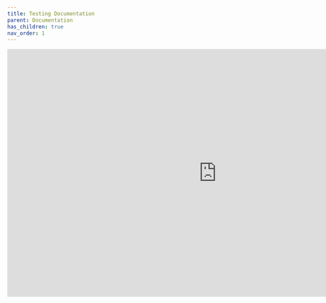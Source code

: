 ```yaml
---
title: Testing Documentation
parent: Documentation
has_children: true
nav_order: 1
---
```


<iframe src="https://docs.google.com/presentation/d/e/2PACX-1vRhbYYFV2UHJY9p-yNWYFEM52exZfNRdl39LXIvK5mR4fr3l5mOHk7U3skMmdMyn1qe1RxAbnLPsZiH/embed?start=false&loop=false&delayms=3000" frameborder="0" width="960" height="569" allowfullscreen="true" mozallowfullscreen="true" webkitallowfullscreen="true"></iframe>

